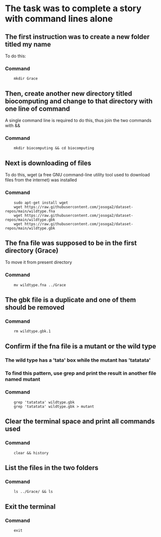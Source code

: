 # The task was to complete a story with command lines alone
## The first instruction was to create a new folder titled my name
To do this:

### Command

        mkdir Grace

## Then, create another new directory titled biocomputing and change to that directory with one line of command
A single command line is required to do this, thus join the two commands with &&

### Command
        mkdir biocomputing && cd biocomputing

## Next is downloading of files
To do this, wget (a free GNU command-line utility tool used to download files from the internet) was installed 

### Command
        sudo apt-get install wget
        wget https://raw.githubusercontent.com/josoga2/dataset-repos/main/wildtype.fna
        wget https://raw.githubusercontent.com/josoga2/dataset-repos/main/wildtype.gbk
        wget https://raw.githubusercontent.com/josoga2/dataset-repos/main/wildtype.gbk

## The fna file was supposed to be in the first directory (Grace)
To move it from present directory

### Command
        mv wildtype.fna ../Grace

## The gbk file is a duplicate and one of them should be removed

### Command
        rm wildtype.gbk.1

## Confirm if the fna file is a mutant or the wild type
### The wild type has a 'tata' box while the mutant has 'tatatata'
### To find this pattern, use grep and print the result in another file named mutant

### Command
        grep 'tatatata' wildtype.gbk
        grep 'tatatata' wildtype.gbk > mutant

## Clear the terminal space and print all commands used

### Command
        clear && history

## List the files in the two folders

### Command 
        ls ../Grace/ && ls

## Exit the terminal
### Command
        exit



